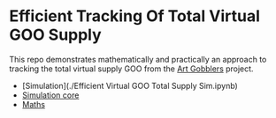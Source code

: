 # Efficient Tracking Of Total Virtual GOO Supply
This repo demonstrates mathematically and practically an approach to tracking
the total virtual supply GOO from the [Art Gobblers](https://github.com/artgobblers/art-gobblers/) project.

- [Simulation](./Efficient Virtual GOO Total Supply Sim.ipynb)
- [Simulation core](./sim.py)
- [Maths](./TECHNICAL.md)
